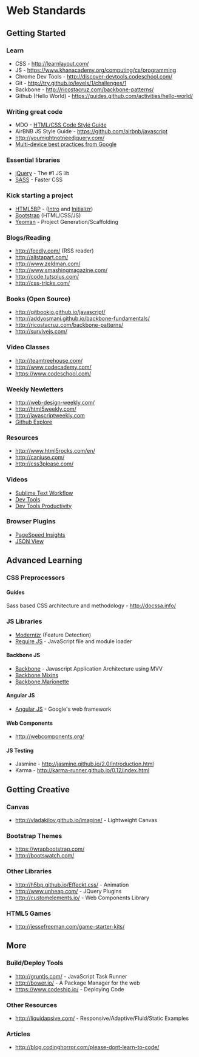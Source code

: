 # Web Standards

## Getting Started

### Learn
* CSS - http://learnlayout.com/
* JS - https://www.khanacademy.org/computing/cs/programming
* Chrome Dev Tools - http://discover-devtools.codeschool.com/
* Git - http://try.github.io/levels/1/challenges/1
* Backbone - http://ricostacruz.com/backbone-patterns/
* Github (Hello World) - https://guides.github.com/activities/hello-world/

### Writing great code
* MDO - [HTML/CSS Code Style Guide](http://mdo.github.io/code-guide/)
* AirBNB JS Style Guide - https://github.com/airbnb/javascript
* http://youmightnotneedjquery.com/
* [Multi-device best practices from Google](https://developers.google.com/web/fundamentals/)

### Essential libraries
* [jQuery](http://learn.jquery.com/about-jquery/how-jquery-works/) - The #1 JS lib
* [SASS](http://sass-lang.com) - Faster CSS

### Kick starting  a project
* [HTML5BP](http://html5boilerplate.com/) - ([Intro](https://www.youtube.com/watch?v=WkLO-q2wC80) and [Initializr](http://www.initializr.com/))
* [Bootstrap](http://getbootstrap.com/2.3.2/getting-started.html)   (HTML/CSS/JS)
* [Yeoman](http://yeoman.io/) - Project Generation/Scaffolding

### Blogs/Reading
* http://feedly.com/ (RSS reader)
* http://alistapart.com/
* http://www.zeldman.com/
* http://www.smashingmagazine.com/
* http://code.tutsplus.com/
* http://css-tricks.com/

### Books (Open Source)
* http://gitbookio.github.io/javascript/
* http://addyosmani.github.io/backbone-fundamentals/
* http://ricostacruz.com/backbone-patterns/
* http://survivejs.com/

### Video Classes
* http://teamtreehouse.com/
* http://www.codecademy.com/
* https://www.codeschool.com/

### Weekly Newletters
* http://web-design-weekly.com/
* http://html5weekly.com/
* http://javascriptweekly.com
* [Github Explore](https://github.com/explore/subscribe)

### Resources
* http://www.html5rocks.com/en/
* http://caniuse.com/
* http://css3please.com/

### Videos
* [Sublime Text Workflow](https://tutsplus.com/course/improve-workflow-in-sublime-text-2/)
* [Dev Tools](https://www.youtube.com/watch?v=qyM37XKkmKQ)
* [Dev Tools Productivity](https://www.youtube.com/watch?v=kVSo4buDAEE)

### Browser Plugins
* [PageSpeed Insights](https://chrome.google.com/webstore/detail/pagespeed-insights-by-goo/gplegfbjlmmehdoakndmohflojccocli)
* [JSON View](https://chrome.google.com/webstore/detail/jsonview/chklaanhfefbnpoihckbnefhakgolnmc)

## Advanced Learning

### CSS Preprocessors

#### Guides
Sass based CSS architecture and methodology - http://docssa.info/

### JS Libraries
* [Modernizr](http://modernizr.com/) (Feature Detection)
* [Require JS](http://requirejs.org/) - JavaScript file and module loader

#### Backbone JS
* [Backbone](http://backbonejs.org) - Javascript Application Architecture using MVV
* [Backbone Mixins](http://ricostacruz.com/backbone-patterns/#mixins)
* [Backbone.Marionette](http://marionettejs.com/)

#### Angular JS
* [Angular JS](https://angularjs.org/) - Google's web framework

#### Web Components
* http://webcomponents.org/

#### JS Testing
* Jasmine - http://jasmine.github.io/2.0/introduction.html
* Karma - http://karma-runner.github.io/0.12/index.html

## Getting Creative

### Canvas
* http://vladakilov.github.io/imagine/ - Lightweight Canvas

### Bootstrap Themes
* https://wrapbootstrap.com/
* http://bootswatch.com/

### Other Libraries
* http://h5bp.github.io/Effeckt.css/ - Animation
* http://www.unheap.com/ - JQuery Plugins
* http://customelements.io/ - Web Components Library

### HTML5 Games
* http://jessefreeman.com/game-starter-kits/


## More

### Build/Deploy Tools
* http://gruntjs.com/ - JavaScript Task Runner
* http://bower.io/ - A Package Manager for the web
* https://www.codeship.io/ - Deploying Code

### Other Resources
* http://liquidapsive.com/ - Responsive/Adaptive/Fluid/Static Examples

### Articles
* http://blog.codinghorror.com/please-dont-learn-to-code/



